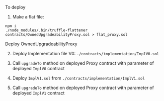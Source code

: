  To deploy

1. Make a flat file:
```
npm i
./node_modules/.bin/truffle-flattener contracts/OwnedUpgradeabilityProxy.sol > flat_proxy.sol
```
Deploy OwnedUpgradeabilityProxy

2. Deploy Implementation file V0:
 `./contracts/implementation/ImplV0.sol`

3. Call `upgradeTo` method on deployed Proxy contract with parameter of deployed `ImplV0` contract
4. Deploy `ImplV1.sol` from `./contracts/implementation/ImplV1.sol`
5. Call `upgradeTo` method on deployed Proxy contract with parameter of deployed `ImplV1` contract
